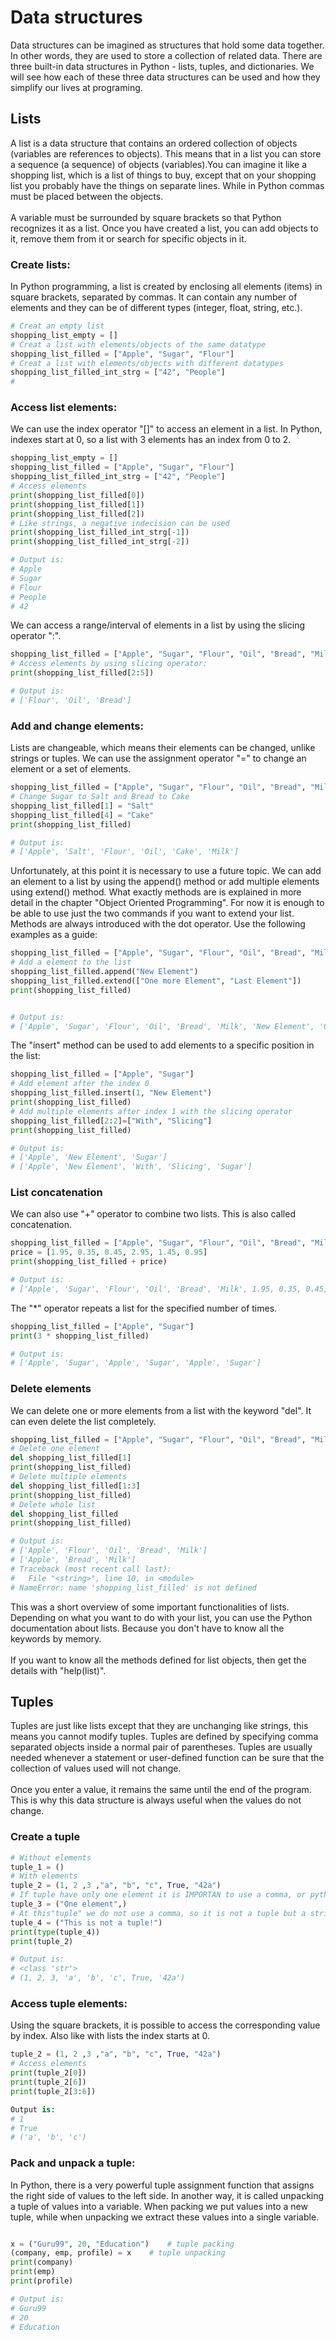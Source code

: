# Data structures

Data structures can be imagined as structures that hold some data together. In other words, they are used to store a collection of related data. There are three built-in data structures in Python - lists, tuples, and dictionaries. We will see how each of these three data structures can be used and how they simplify our lives at programing.

## Lists

A list is a data structure that contains an ordered collection of objects (variables are references to objects). This means that in a list you can store a sequence (a sequence) of objects (variables).You can imagine it like a shopping list, which is a list of things to buy, except that on your shopping list you probably have the things on separate lines. While in Python commas must be placed between the objects.
<br>
<br>
A variable must be surrounded by square brackets so that Python recognizes it as a list. Once you have created a list, you can add objects to it, remove them from it or search for specific objects in it. 

### Create lists:

In Python programming, a list is created by enclosing all elements (items) in square brackets, separated by commas.
It can contain any number of elements and they can be of different types (integer, float, string, etc.).



```python
# Creat an empty list
shopping_list_empty = []
# Creat a list with elements/objects of the same datatype
shopping_list_filled = ["Apple", "Sugar", "Flour"]
# Creat a list with elements/objects with different datatypes
shopping_list_filled_int_strg = ["42", "People"]
# 

```

### Access list elements:

We can use the index operator "[]" to access an element in a list. In Python, indexes start at 0, so a list with 3 elements has an index from 0 to 2.

```python
shopping_list_empty = []
shopping_list_filled = ["Apple", "Sugar", "Flour"]
shopping_list_filled_int_strg = ["42", "People"]
# Access elements
print(shopping_list_filled[0])
print(shopping_list_filled[1])
print(shopping_list_filled[2])
# Like strings, a negative indecision can be used
print(shopping_list_filled_int_strg[-1])
print(shopping_list_filled_int_strg[-2])

# Output is:
# Apple
# Sugar
# Flour
# People
# 42

```

We can access a range/interval of elements in a list by using the slicing operator ":".

```python
shopping_list_filled = ["Apple", "Sugar", "Flour", "Oil", "Bread", "Milk"]
# Access elements by using slicing operator:
print(shopping_list_filled[2:5])

# Output is:
# ['Flour', 'Oil', 'Bread']

```

### Add and change elements:

Lists are changeable, which means their elements can be changed, unlike strings or tuples. We can use the assignment operator "=" to change an element or a set of elements.


```python
shopping_list_filled = ["Apple", "Sugar", "Flour", "Oil", "Bread", "Milk"]
# Change Sugar to Salt and Bread to Cake
shopping_list_filled[1] = "Salt"
shopping_list_filled[4] = "Cake"
print(shopping_list_filled)

# Output is:
# ['Apple', 'Salt', 'Flour', 'Oil', 'Cake', 'Milk']

```

Unfortunately, at this point it is necessary to use a future topic. We can add an element to a list by using the append() method or add multiple elements using extend() method. What exactly methods are is explained in more detail in the chapter "Object Oriented Programming". For now it is enough to be able to use just the two commands if you want to extend your list. Methods are always introduced with the dot operator. Use the following examples as a guide:

```python
shopping_list_filled = ["Apple", "Sugar", "Flour", "Oil", "Bread", "Milk"]
# Add a element to the list
shopping_list_filled.append("New Element")
shopping_list_filled.extend(["One more Element", "Last Element"])
print(shopping_list_filled)


# Output is:
# ['Apple', 'Sugar', 'Flour', 'Oil', 'Bread', 'Milk', 'New Element', 'One more Element', 'Last Element']

```

The "insert" method can be used to add elements to a specific position in the list:

```python
shopping_list_filled = ["Apple", "Sugar"]
# Add element after the index 0
shopping_list_filled.insert(1, "New Element")
print(shopping_list_filled)
# Add multiple elements after index 1 with the slicing operator
shopping_list_filled[2:2]=["With", "Slicing"]
print(shopping_list_filled)

# Output is:
# ['Apple', 'New Element', 'Sugar']
# ['Apple', 'New Element', 'With', 'Slicing', 'Sugar']

```


### List concatenation

We can also use "+" operator to combine two lists. This is also called concatenation.

```python
shopping_list_filled = ["Apple", "Sugar", "Flour", "Oil", "Bread", "Milk"]
price = [1.95, 0.35, 0.45, 2.95, 1.45, 0.95]
print(shopping_list_filled + price)

# Output is:
# ['Apple', 'Sugar', 'Flour', 'Oil', 'Bread', 'Milk', 1.95, 0.35, 0.45, 2.95, 1.45, 0.95]
```

The "*" operator repeats a list for the specified number of times.

```python
shopping_list_filled = ["Apple", "Sugar"]
print(3 * shopping_list_filled)

# Output is:
# ['Apple', 'Sugar', 'Apple', 'Sugar', 'Apple', 'Sugar']

```

### Delete elements


We can delete one or more elements from a list with the keyword "del". It can even delete the list completely.

```python
shopping_list_filled = ["Apple", "Sugar", "Flour", "Oil", "Bread", "Milk"]
# Delete one element
del shopping_list_filled[1]
print(shopping_list_filled)
# Delete multiple elements
del shopping_list_filled[1:3]
print(shopping_list_filled)
# Delete whole list
del shopping_list_filled
print(shopping_list_filled)

# Output is:
# ['Apple', 'Flour', 'Oil', 'Bread', 'Milk']
# ['Apple', 'Bread', 'Milk']
# Traceback (most recent call last):
#   File "<string>", line 10, in <module>
# NameError: name 'shopping_list_filled' is not defined

```

This was a short overview of some important functionalities of lists. Depending on what you want to do with your list, you can use the Python documentation about lists. Because you don't have to know all the keywords by memory.
<br>
<br>
If you want to know all the methods defined for list objects, then get the details with "help(list)".

## Tuples

Tuples are just like lists except that they are unchanging like strings, this means you cannot modify tuples. Tuples are defined by specifying comma separated objects inside a normal pair of parentheses. Tuples are usually needed whenever a statement or user-defined function can be sure that the collection of values used will not change.
<br>
<br>
Once you enter a value, it remains the same until the end of the program. This is why this data structure is always useful when the values do not change.

### Create a tuple

```python
# Without elements
tuple_1 = ()
# With elements
tuple_2 = (1, 2 ,3 ,"a", "b", "c", True, "42a")
# If tuple have only one element it is IMPORTAN to use a comma, or python do not recognizes this object as a tuple
tuple_3 = ("One element",)
# At this"tuple" we do not use a comma, so it is not a tuple but a string
tuple_4 = ("This is not a tuple!")
print(type(tuple_4))
print(tuple_2)

# Output is:
# <class 'str'>
# (1, 2, 3, 'a', 'b', 'c', True, '42a')

```

### Access tuple elements:


Using the square brackets, it is possible to access the corresponding value by index. Also like with lists the index starts at 0.

```python
tuple_2 = (1, 2 ,3 ,"a", "b", "c", True, "42a")
# Access elements
print(tuple_2[0])
print(tuple_2[6])
print(tuple_2[3:6])

Output is:
# 1
# True
# ('a', 'b', 'c')

```

### Pack and unpack a tuple:


In Python, there is a very powerful tuple assignment function that assigns the right side of values to the left side. In another way, it is called unpacking a tuple of values into a variable. When packing we put values into a new tuple, while when unpacking we extract these values into a single variable.

```python

x = ("Guru99", 20, "Education")    # tuple packing
(company, emp, profile) = x    # tuple unpacking
print(company)
print(emp)
print(profile)

# Output is:
# Guru99
# 20
# Education

```
